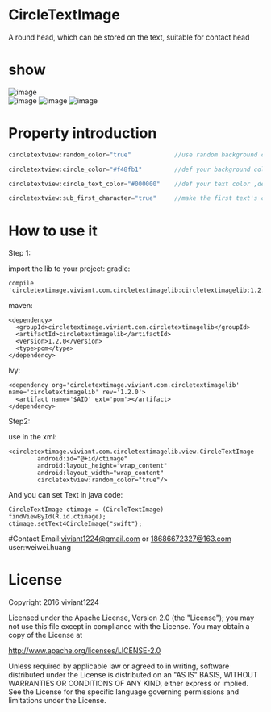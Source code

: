 # CircleTextImage

A round head, which can be stored on the text, suitable for contact head

# show
![image](https://github.com/viviant1224/CircleTextImage/blob/master/ShowcircleTextImage.gif)
<br/> 
![image](https://github.com/viviant1224/CircleTextImage/blob/master/PIC1.png)
![image](https://github.com/viviant1224/CircleTextImage/blob/master/PIC2.png)
![image](https://github.com/viviant1224/CircleTextImage/blob/master/PIC3.png)

# Property introduction
```Java
circletextview:random_color="true"            //use random background color, default is not use,false is not use

circletextview:circle_color="#f48fb1"         //def your background color,default color is red

circletextview:circle_text_color="#000000"    //def your text color ,default color is white

circletextview:sub_first_character="true"     //make the first text's character to show in the image, default is show all text.

```



# How to use it
Step 1:

import the lib to your project:
gradle:
```
compile 'circletextimage.viviant.com.circletextimagelib:circletextimagelib:1.2.0'
```
maven:
```
<dependency>
  <groupId>circletextimage.viviant.com.circletextimagelib</groupId>
  <artifactId>circletextimagelib</artifactId>
  <version>1.2.0</version>
  <type>pom</type>
</dependency>
```
lvy:
```
<dependency org='circletextimage.viviant.com.circletextimagelib' name='circletextimagelib' rev='1.2.0'>
  <artifact name='$AID' ext='pom'></artifact>
</dependency>
```

Step2:

use in the xml:
```
<circletextimage.viviant.com.circletextimagelib.view.CircleTextImage
        android:id="@+id/ctimage"
        android:layout_height="wrap_content"
        android:layout_width="wrap_content"
        circletextview:random_color="true"/>
```

And you can set Text in java code:

```
CircleTextImage ctimage = (CircleTextImage) findViewById(R.id.ctimage);
ctimage.setText4CircleImage("swift");
```

#Contact
Email:viviant1224@gmail.com   or 18686672327@163.com
user:weiwei.huang


# License

Copyright 2016 viviant1224

Licensed under the Apache License, Version 2.0 (the "License");
you may not use this file except in compliance with the License.
You may obtain a copy of the License at

   http://www.apache.org/licenses/LICENSE-2.0

Unless required by applicable law or agreed to in writing, software
distributed under the License is distributed on an "AS IS" BASIS,
WITHOUT WARRANTIES OR CONDITIONS OF ANY KIND, either express or implied.
See the License for the specific language governing permissions and
limitations under the License.
